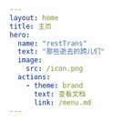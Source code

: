 ```yaml
---
layout: home
title: 主页
hero:
  name: "restTrans"
  text: "那些逝去的跨儿们"
  image:
    src: /icon.png
  actions:
    - theme: brand
      text: 查看文档
      link: /menu.md
---
```

